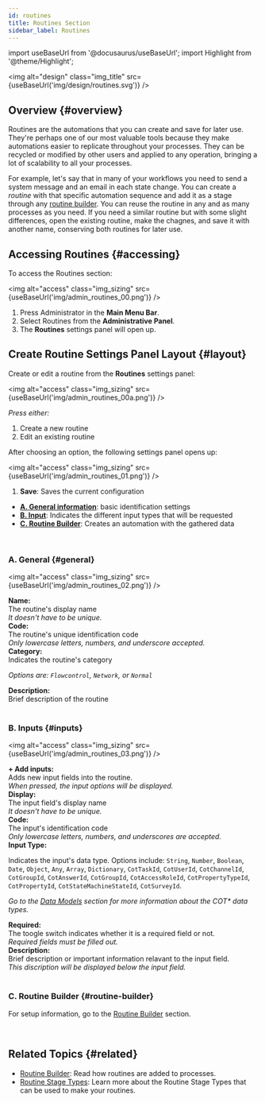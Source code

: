 ```yaml
---
id: routines
title: Routines Section
sidebar_label: Routines
---
```

import useBaseUrl from '@docusaurus/useBaseUrl'; 
import Highlight from '@theme/Highlight';


<img alt="design" class="img_title" src={useBaseUrl('img/design/routines.svg')} />
<br/>

## Overview {#overview}

Routines are the automations that you can create and save for later use. They're perhaps one of our most valuable tools because they make automations easier to replicate throughout your processes. They can be recycled or modified by other users and applied to any operation, bringing a lot of scalability to all your processes.

For example, let's say that in many of your workflows you need to send a system message and an email in each state change. You can create a _routine_ with that specific automation sequence and add it as a stage through any [routine builder](/docs/documentation/automation/admin_routine). You can reuse the routine in any and as many processes as you need. If you need a similar routine but with some slight differences, open the existing routine, make the chagnes, and save it with another name, conserving both routines for later use.

## Accessing Routines {#accessing}

To access the <span className="badge badge--primary">Routines</span> section:

<img alt="access" class="img_sizing" src={useBaseUrl('img/admin_routines_00.png')} />
<br/>

1. Press <span className="badge badge--primary">Administrator</span> in the **Main Menu Bar**.
2. Select <span className="badge badge--primary">Routines</span> from the **Administrative Panel**.
3. The **Routines** settings panel will open up.

<div className="alert alert--secondary">

## Create Routine Settings Panel Layout {#layout}

Create or edit a routine from the **Routines** settings panel:

<img alt="access" class="img_sizing" src={useBaseUrl('img/admin_routines_00a.png')} />
<br/>

_Press either:_  
1. Create a new routine
2. Edit an existing routine

After choosing an option, the following settings panel opens up:

<img alt="access" class="img_sizing" src={useBaseUrl('img/admin_routines_01.png')} />
<br/>

1. **Save**: Saves the current configuration
- [**A. General information**](#general): basic identification settings
- [**B. Input**](#input): Indicates the different input types that will be requested
- [**C. Routine Builder**](#routine-builder): Creates an automation with the gathered data

</div>
<br/>

<div className="alert alert--secondary">

### A. General {#general}

<img alt="access" class="img_sizing" src={useBaseUrl('img/admin_routines_02.png')} />
<br/>

<div className="container box">

<div className="row table-row-1">
<div className="col col--3"><b>Name:</b></div>
<div className="col col--5">The routine's display name</div>
<div className="col col--4"><em>It doesn't have to be unique.</em></div>
</div>
<div className="row table-row-2">
<div className="col col--3"><b>Code:</b></div>
<div className="col col--5">The routine's unique identification code</div>
<div className="col col--4"><em>Only lowercase letters, numbers, and underscore accepted.</em></div>
</div>
<div className="row table-row-1">
<div className="col col--3"><b>Category:</b></div>
<div className="col col--5">Indicates the routine's category</div>
<div className="col col--4"><em>

Options are: `Flowcontrol`, `Network`, or `Normal`

</em></div>
</div>
<div className="row table-row-2">
<div className="col col--3"><b>Description:</b></div>
<div className="col col--5">Brief description of the routine</div>
<div className="col col--4"><em></em></div>
</div>

</div>

</div>
<br/>

<div className="alert alert--secondary">

### B. Inputs {#inputs}

<img alt="access" class="img_sizing" src={useBaseUrl('img/admin_routines_03.png')} />
<br/>

<div className="container box">
<div className="row table-row-1">
<div className="col col--3"><b>+ Add inputs:</b></div>
<div className="col col--5">Adds new input fields into the routine.</div>
<div className="col col--4"><em>When pressed, the input options will be displayed.</em></div>
</div>
<div className="row table-row-2">
<div className="col col--3"><b>Display:</b></div>
<div className="col col--5">The input field's display name</div>
<div className="col col--4"><em>It doesn't have to be unique.</em></div>
</div>
<div className="row table-row-1">
<div className="col col--3"><b>Code:</b></div>
<div className="col col--5">The input's identification code</div>
<div className="col col--4"><em>Only lowercase letters, numbers, and underscores are accepted.</em></div>
</div>
<div className="row table-row-2">
<div className="col col--3"><b>Input Type:</b></div>
<div className="col col--6">

Indicates the input's data type. Options include: `String`, `Number`, `Boolean`, `Date`, `Object`, `Any`, `Array`, `Dictionary`, `CotTaskId`, `CotUserId`, `CotChannelId`, `CotGroupId`, `CotAnswerId`, `CotGroupId`, `CotAccessRoleId`, `CotPropertyTypeId`, `CotPropertyId`, `CotStateMachineStateId`, `CotSurveyId`.

</div>
<div className="col col--3"><em>

Go to the [Data Models](/docs/documentation/models/overview_model) section for more information about the COT* data types.

</em></div>
</div>
<div className="row table-row-1">
<div className="col col--3"><b>Required:</b></div>
<div className="col col--5">The toogle switch indicates whether it is a required field or not.</div>
<div className="col col--4"><em>Required fields must be filled out.</em></div>
</div>
<div className="row table-row-2">
<div className="col col--3"><b>Description:</b></div>
<div className="col col--5">Brief description or important information relavant to the input field.</div>
<div className="col col--4"><em>This discription will be displayed below the input field.</em></div>
</div>

</div>

</div>
<br/>

<div className="alert alert--secondary">

### C. Routine Builder {#routine-builder}

For setup information, go to the [Routine Builder](/docs/documentation/automation/admin_routine) section.

</div>
<br/>

## Related Topics {#related}

- [Routine Builder](/docs/documentation/automation/admin_routine): Read how routines are added to processes.
- [Routine Stage Types](/docs/documentation/automation/existing_routines): Learn more about the Routine Stage Types that can be used to make your routines.

